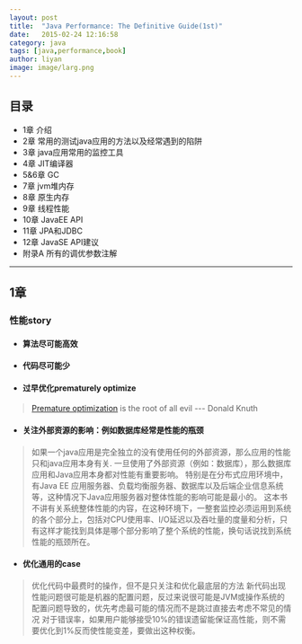 ```yaml
---
layout: post
title:  "Java Performance: The Definitive Guide(1st)"
date:   2015-02-24 12:16:58
category: java  
tags: [java,performance,book]  
author: liyan  
image: image/larg.png  
---
```


## 目录

- 1章 介绍
- 2章 常用的测试java应用的方法以及经常遇到的陷阱
- 3章 java应用常用的监控工具
- 4章 JIT编译器
- 5&6章 GC
- 7章 jvm堆内存
- 8章 原生内存
- 9章 线程性能
- 10章 JavaEE API
- 11章 JPA和JDBC
- 12章 JavaSE API建议
- 附录A 所有的调优参数注解

---

## 1章

### 性能story

- #### 算法尽可能高效

- #### 代码尽可能少

- #### 过早优化prematurely optimize

> [Premature optimization][1] is the root of all evil --- Donald Knuth

- #### 关注外部资源的影响：例如数据库经常是性能的瓶颈

> 如果一个java应用是完全独立的没有使用任何的外部资源，那么应用的性能只和java应用本身有关.
  一旦使用了外部资源（例如：数据库），那么数据库应用和Java应用本身都对性能有重要影响。
  特别是在分布式应用环境中，有Java EE 应用服务器、负载均衡服务器、数据库以及后端企业信息系统等，这种情况下Java应用服务器对整体性能的影响可能是最小的。
  这本书不讲有关系统整体性能的内容，在这种环境下，一整套监控必须运用到系统的各个部分上，包括对CPU使用率、I/O延迟以及吞吐量的度量和分析，只有这样才能找到具体是哪个部分影响了整个系统的性能，换句话说找到系统性能的瓶颈所在。

- #### 优化通用的case

> 优化代码中最费时的操作，但不是只关注和优化最底层的方法
  新代码出现性能问题很可能是机器的配置问题，反过来说很可能是JVM或操作系统的配置问题导致的，优先考虑最可能的情况而不是跳过直接去考虑不常见的情况
  对于错误率，如果用户能够接受10%的错误遗留能保证高性能，则不需要优化到1%反而使性能变差，要做出这种权衡。

[1]: http://c2.com/cgi/wiki?PrematureOptimization